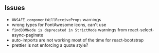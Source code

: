 
## Issues

- `UNSAFE_componentWillReceiveProps` warnings
- wrong types for FontAwesome icons, can't use
- `findDOMNode is deprecated in StrictMode` warnings from react-select-async-paginate
- auto-imports are not working most of the time for react-bootstrap
- prettier is not enforcing a quote style?
